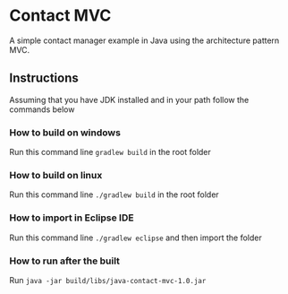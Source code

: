 # Contact MVC

A simple contact manager example in Java using the architecture pattern MVC.

## Instructions

Assuming that you have JDK installed and in your path follow the commands below

### How to build on windows

Run this command line ```gradlew build``` in the root folder

### How to build on linux

Run this command line ```./gradlew build``` in the root folder

### How to import in Eclipse IDE

Run this command line ```./gradlew eclipse``` and then import the folder

### How to run after the built

Run ```java -jar build/libs/java-contact-mvc-1.0.jar```

